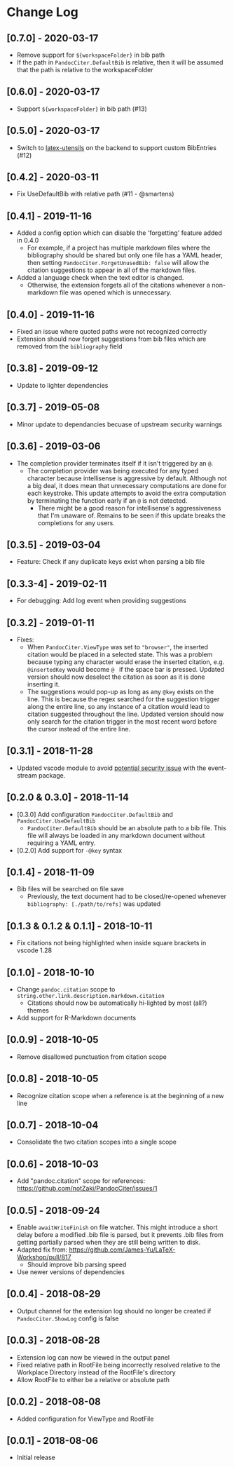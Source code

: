 # Change Log

## [0.7.0] - 2020-03-17

- Remove support for `${workspaceFolder}` in bib path
- If the path in `PandocCiter.DefaultBib` is relative, then it will be assumed that the path is relative to the workspaceFolder

## [0.6.0] - 2020-03-17

- Support `${workspaceFolder}` in bib path (#13)

## [0.5.0] - 2020-03-17

- Switch to [latex-utensils](https://www.npmjs.com/package/latex-utensils) on the backend to support custom BibEntries (#12)

## [0.4.2] - 2020-03-11

- Fix UseDefaultBib with relative path (#11 - @smartens)

## [0.4.1] - 2019-11-16

- Added a config option which can disable the 'forgetting' feature added in 0.4.0
    + For example, if a project has multiple markdown files where the bibliography should be shared but only one file has a YAML header, then setting `PandocCiter.ForgetUnusedBib: false` will allow the citation suggestions to appear in all of the markdown files.
- Added a language check when the text editor is changed. 
   + Otherwise, the extension forgets all of the citations whenever a non-markdown file was opened which is unnecessary. 

## [0.4.0] - 2019-11-16

- Fixed an issue where quoted paths were not recognized correctly
- Extension should now forget suggestions from bib files which are removed from the `bibliography` field

## [0.3.8] - 2019-09-12

- Update to lighter dependencies

## [0.3.7] - 2019-05-08

- Minor update to dependancies becuase of upstream security warnings

## [0.3.6] - 2019-03-06

- The completion provider terminates itself if it isn't triggered by an `@`.
    + The completion provider was being executed for any typed character because intellisense is aggressive by default. Although not a big deal, it does mean that unnecessary computations are done for each keystroke. This update attempts to avoid the extra computation by terminating the function early if an `@` is not detected.
        * There might be a good reason for intellisense's aggressiveness that I'm unaware of. Remains to be seen if this update breaks the completions for any users.

## [0.3.5] - 2019-03-04

- Feature: Check if any duplicate keys exist when parsing a bib file

## [0.3.3-4] - 2019-02-11

- For debugging: Add log event when providing suggestions

## [0.3.2] - 2019-01-11

- Fixes:
    + When `PandocCiter.ViewType` was set to `"browser"`, the inserted citation would be placed in a selected state. This was a problem because typing any character would erase the inserted citation, e.g. `@insertedKey` would become `@ ` if the space bar is pressed. Updated version should now deselect the citation as soon as it is done inserting it.
    + The suggestions would pop-up as long as any `@key` exists on the line. This is because the regex searched for the suggestion trigger along the entire line, so any instance of a citation would lead to citation suggested throughout the line. Updated version should now only search for the citation trigger in the most recent word before the cursor instead of the entire line.  

## [0.3.1] - 2018-11-28

- Updated vscode module to avoid [potential security issue](https://code.visualstudio.com/blogs/2018/11/26/event-stream) with the event-stream package.

## [0.2.0 & 0.3.0] - 2018-11-14

- [0.3.0] Add configuration `PandocCiter.DefaultBib` and `PandocCiter.UseDefaultBib`
    + `PandocCiter.DefaultBib` should be an absolute path to a bib file. This file will always be loaded in any markdown document without requiring a YAML entry.
- [0.2.0] Add support for `-@key` syntax

## [0.1.4] - 2018-11-09

- Bib files will be searched on file save
    + Previously, the text document had to be closed/re-opened whenever `bibliography: [./path/to/refs]` was updated

## [0.1.3 & 0.1.2 & 0.1.1] - 2018-10-11

- Fix citations not being highlighted when inside square brackets in vscode 1.28

## [0.1.0] - 2018-10-10

- Change `pandoc.citation` scope to `string.other.link.description.markdown.citation`
    + Citations should now be automatically hi-lighted by most (all?) themes
- Add support for R-Markdown documents

## [0.0.9] - 2018-10-05

- Remove disallowed punctuation from citation scope

## [0.0.8] - 2018-10-05

- Recognize citation scope when a reference is at the beginning of a new line

## [0.0.7] - 2018-10-04

- Consolidate the two citation scopes into a single scope

## [0.0.6] - 2018-10-03

- Add "pandoc.citation" scope for references: https://github.com/notZaki/PandocCiter/issues/1

## [0.0.5] - 2018-09-24

- Enable `awaitWriteFinish` on file watcher. This might introduce a short delay before a modified .bib file is parsed, but it prevents .bib files from getting partially parsed when they are still being written to disk.
- Adapted fix from: https://github.com/James-Yu/LaTeX-Workshop/pull/817
    + Should improve bib parsing speed
- Use newer versions of dependencies

## [0.0.4] - 2018-08-29

- Output channel for the extension log should no longer be created if `PandocCiter.ShowLog` config is false

## [0.0.3] - 2018-08-28

- Extension log can now be viewed in the output panel
- Fixed relative path in RootFile being incorrectly resolved relative to the Workplace Directory instead of the RootFile's directory
- Allow RootFile to either be a relative or absolute path

## [0.0.2] - 2018-08-08 

- Added configuration for ViewType and RootFile

## [0.0.1] - 2018-08-06 

- Initial release